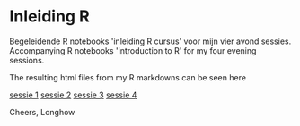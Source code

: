 # Inleiding R

Begeleidende R notebooks 'inleiding R cursus' voor mijn vier avond sessies. Accompanying  R notebooks 'introduction to R' for my four evening sessions.

The resulting html files from my R markdowns can be seen here

[sessie 1](https://longhowlam.github.io/inleidingR/Sessie_1.html)
[sessie 2](https://longhowlam.github.io/inleidingR/Sessie_2.html)
[sessie 3](https://longhowlam.github.io/inleidingR/Sessie_3.html)
[sessie 4](https://longhowlam.github.io/inleidingR/Sessie_4.html)

Cheers, Longhow
